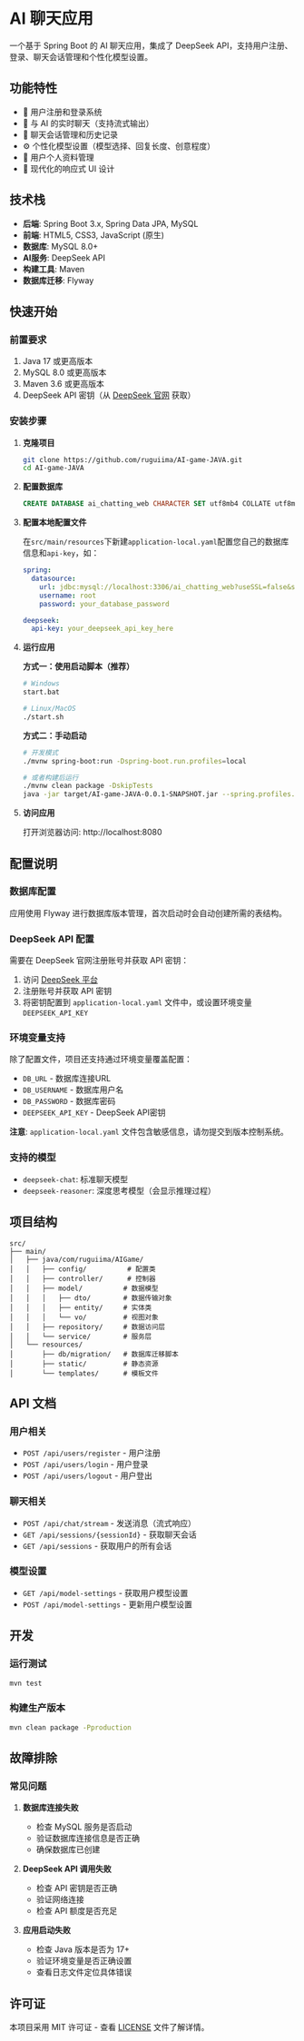 # AI 聊天应用

一个基于 Spring Boot 的 AI 聊天应用，集成了 DeepSeek API，支持用户注册、登录、聊天会话管理和个性化模型设置。

## 功能特性

- 🔐 用户注册和登录系统
- 💬 与 AI 的实时聊天（支持流式输出）
- 📝 聊天会话管理和历史记录
- ⚙️ 个性化模型设置（模型选择、回复长度、创意程度）
- 👤 用户个人资料管理
- 🎨 现代化的响应式 UI 设计

## 技术栈

- **后端**: Spring Boot 3.x, Spring Data JPA, MySQL
- **前端**: HTML5, CSS3, JavaScript (原生)
- **数据库**: MySQL 8.0+
- **AI服务**: DeepSeek API
- **构建工具**: Maven
- **数据库迁移**: Flyway

## 快速开始

### 前置要求

1. Java 17 或更高版本
2. MySQL 8.0 或更高版本
3. Maven 3.6 或更高版本
4. DeepSeek API 密钥（从 [DeepSeek 官网](https://platform.deepseek.com/) 获取）

### 安装步骤

1. **克隆项目**
   ```bash
   git clone https://github.com/ruguiima/AI-game-JAVA.git
   cd AI-game-JAVA
   ```

2. **配置数据库**
   ```sql
   CREATE DATABASE ai_chatting_web CHARACTER SET utf8mb4 COLLATE utf8mb4_unicode_ci;
   ```

3. **配置本地配置文件**

   在`src/main/resources`下新建`application-local.yaml`配置您自己的数据库信息和`api-key`，如：
   ```yaml
   spring:
     datasource:
       url: jdbc:mysql://localhost:3306/ai_chatting_web?useSSL=false&serverTimezone=UTC&characterEncoding=utf8
       username: root
       password: your_database_password

   deepseek:
     api-key: your_deepseek_api_key_here
   ```

4. **运行应用**
   
   **方式一：使用启动脚本（推荐）**
   ```bash
   # Windows
   start.bat
   
   # Linux/MacOS
   ./start.sh
   ```
   
   **方式二：手动启动**
   ```bash
   # 开发模式
   ./mvnw spring-boot:run -Dspring-boot.run.profiles=local
   
   # 或者构建后运行
   ./mvnw clean package -DskipTests
   java -jar target/AI-game-JAVA-0.0.1-SNAPSHOT.jar --spring.profiles.active=local
   ```

5. **访问应用**
   
   打开浏览器访问: http://localhost:8080

## 配置说明

### 数据库配置

应用使用 Flyway 进行数据库版本管理，首次启动时会自动创建所需的表结构。

### DeepSeek API 配置

需要在 DeepSeek 官网注册账号并获取 API 密钥：
1. 访问 [DeepSeek 平台](https://platform.deepseek.com/)
2. 注册账号并获取 API 密钥
3. 将密钥配置到 `application-local.yaml` 文件中，或设置环境变量 `DEEPSEEK_API_KEY`

### 环境变量支持

除了配置文件，项目还支持通过环境变量覆盖配置：
- `DB_URL` - 数据库连接URL
- `DB_USERNAME` - 数据库用户名  
- `DB_PASSWORD` - 数据库密码
- `DEEPSEEK_API_KEY` - DeepSeek API密钥

**注意**: `application-local.yaml` 文件包含敏感信息，请勿提交到版本控制系统。

### 支持的模型

- `deepseek-chat`: 标准聊天模型
- `deepseek-reasoner`: 深度思考模型（会显示推理过程）

## 项目结构

```
src/
├── main/
│   ├── java/com/ruguiima/AIGame/
│   │   ├── config/          # 配置类
│   │   ├── controller/      # 控制器
│   │   ├── model/          # 数据模型
│   │   │   ├── dto/        # 数据传输对象
│   │   │   ├── entity/     # 实体类
│   │   │   └── vo/         # 视图对象
│   │   ├── repository/     # 数据访问层
│   │   └── service/        # 服务层
│   └── resources/
│       ├── db/migration/   # 数据库迁移脚本
│       ├── static/         # 静态资源
│       └── templates/      # 模板文件
```

## API 文档

### 用户相关
- `POST /api/users/register` - 用户注册
- `POST /api/users/login` - 用户登录
- `POST /api/users/logout` - 用户登出

### 聊天相关  
- `POST /api/chat/stream` - 发送消息（流式响应）
- `GET /api/sessions/{sessionId}` - 获取聊天会话
- `GET /api/sessions` - 获取用户的所有会话

### 模型设置
- `GET /api/model-settings` - 获取用户模型设置
- `POST /api/model-settings` - 更新用户模型设置

## 开发

### 运行测试
```bash
mvn test
```

### 构建生产版本
```bash
mvn clean package -Pproduction
```

## 故障排除

### 常见问题

1. **数据库连接失败**
   - 检查 MySQL 服务是否启动
   - 验证数据库连接信息是否正确
   - 确保数据库已创建

2. **DeepSeek API 调用失败**
   - 检查 API 密钥是否正确
   - 验证网络连接
   - 检查 API 额度是否充足

3. **应用启动失败**
   - 检查 Java 版本是否为 17+
   - 验证环境变量是否正确设置
   - 查看日志文件定位具体错误

## 许可证

本项目采用 MIT 许可证 - 查看 [LICENSE](LICENSE) 文件了解详情。
